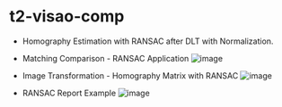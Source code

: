 # t2-visao-comp

- Homography Estimation with RANSAC after DLT with Normalization.


- Matching Comparison - RANSAC Application
![image](https://github.com/user-attachments/assets/69249bae-59a3-4e21-b50a-498b575afb07)

- Image Transformation - Homography Matrix with RANSAC
![image](https://github.com/user-attachments/assets/c9806fdd-728d-4a05-b2c2-6b74181c9d7f)

- RANSAC Report Example
![image](https://github.com/user-attachments/assets/be7ea9b7-2379-49f5-9267-07b334e54aeb)
